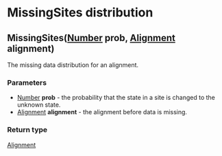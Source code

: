 MissingSites distribution
=========================
MissingSites([Number](../types/Number.md) **prob**, [Alignment](../types/Alignment.md) **alignment**)
-----------------------------------------------------------------------------------------------------

The missing data distribution for an alignment.

### Parameters

- [Number](../types/Number.md) **prob** - the probability that the state in a site is changed to the unknown state.
- [Alignment](../types/Alignment.md) **alignment** - the alignment before data is missing.

### Return type

[Alignment](../types/Alignment.md)



